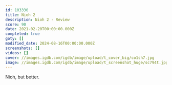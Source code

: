 ```yaml
---
id: 103330
title: Nioh 2
description: Nioh 2 - Review
score: 90
date: 2021-02-20T00:00:00.000Z
completed: true
goty: []
modified_date: 2024-08-16T00:00:00.000Z
screenshots: []
videos: []
cover: //images.igdb.com/igdb/image/upload/t_cover_big/co1sh7.jpg
image: //images.igdb.com/igdb/image/upload/t_screenshot_huge/sc794t.jpg
---
```

Nioh, but better.